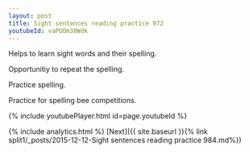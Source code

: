 ```yaml
---
layout: post
title: Sight sentences reading practice 972
youtubeId: vaPUOm38Wdk
---
```

 
 
Helps to learn sight words and their spelling.

Opportunitiy to repeat the spelling. 

Practice spelling. 
 
Practice for spelling bee competitions. 
 
{% include youtubePlayer.html id=page.youtubeId %}
 
 
{% include analytics.html %} 
[Next]({{ site.baseurl }}{% link  split1/_posts/2015-12-12-Sight sentences reading practice 984.md%})
 
